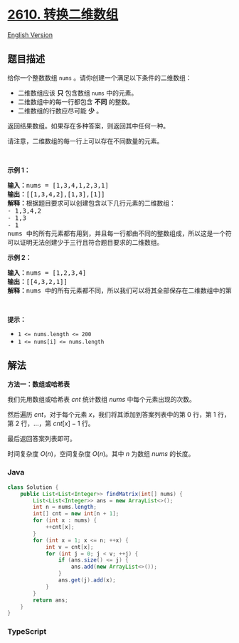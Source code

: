 # [2610. 转换二维数组](https://leetcode.cn/problems/convert-an-array-into-a-2d-array-with-conditions)

[English Version](/solution/2600-2699/2610.Convert%20an%20Array%20Into%20a%202D%20Array%20With%20Conditions/README_EN.md)

## 题目描述

<!-- 这里写题目描述 -->

<p>给你一个整数数组 <code>nums</code> 。请你创建一个满足以下条件的二维数组：</p>

<ul>
	<li>二维数组应该 <strong>只</strong> 包含数组 <code>nums</code> 中的元素。</li>
	<li>二维数组中的每一行都包含 <strong>不同</strong> 的整数。</li>
	<li>二维数组的行数应尽可能 <strong>少</strong> 。</li>
</ul>

<p>返回结果数组。如果存在多种答案，则返回其中任何一种。</p>

<p>请注意，二维数组的每一行上可以存在不同数量的元素。</p>

<p>&nbsp;</p>

<p><strong>示例 1：</strong></p>

<pre><strong>输入：</strong>nums = [1,3,4,1,2,3,1]
<strong>输出：</strong>[[1,3,4,2],[1,3],[1]]
<strong>解释：</strong>根据题目要求可以创建包含以下几行元素的二维数组：
- 1,3,4,2
- 1,3
- 1
nums 中的所有元素都有用到，并且每一行都由不同的整数组成，所以这是一个符合题目要求的答案。
可以证明无法创建少于三行且符合题目要求的二维数组。</pre>

<p><strong>示例 2：</strong></p>

<pre><strong>输入：</strong>nums = [1,2,3,4]
<strong>输出：</strong>[[4,3,2,1]]
<strong>解释：</strong>nums 中的所有元素都不同，所以我们可以将其全部保存在二维数组中的第一行。
</pre>

<p>&nbsp;</p>

<p><strong>提示：</strong></p>

<ul>
	<li><code>1 &lt;= nums.length &lt;= 200</code></li>
	<li><code>1 &lt;= nums[i] &lt;= nums.length</code></li>
</ul>

## 解法

**方法一：数组或哈希表**

我们先用数组或哈希表 $cnt$ 统计数组 $nums$ 中每个元素出现的次数。

然后遍历 $cnt$，对于每个元素 $x$，我们将其添加到答案列表中的第 $0$ 行，第 $1$ 行，第 $2$ 行，...，第 $cnt[x]-1$ 行。

最后返回答案列表即可。

时间复杂度 $O(n)$，空间复杂度 $O(n)$。其中 $n$ 为数组 $nums$ 的长度。

### **Java**

```java
class Solution {
    public List<List<Integer>> findMatrix(int[] nums) {
        List<List<Integer>> ans = new ArrayList<>();
        int n = nums.length;
        int[] cnt = new int[n + 1];
        for (int x : nums) {
            ++cnt[x];
        }
        for (int x = 1; x <= n; ++x) {
            int v = cnt[x];
            for (int j = 0; j < v; ++j) {
                if (ans.size() <= j) {
                    ans.add(new ArrayList<>());
                }
                ans.get(j).add(x);
            }
        }
        return ans;
    }
}
```

### **TypeScript**
